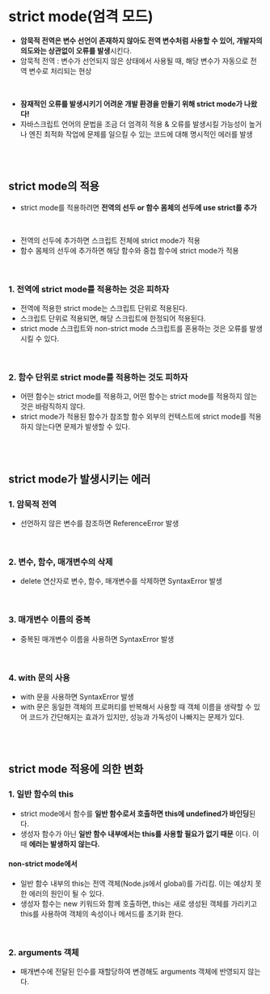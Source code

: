 # strict mode(엄격 모드)
- **암묵적 전역은 변수 선언이 존재하지 않아도 전역 변수처럼 사용할 수 있어, 개발자의 의도와는 상관없이 오류를 발생**시킨다.
- 암묵적 전역 : 변수가 선언되지 않은 상태에서 사용될 때, 해당 변수가 자동으로 전역 변수로 처리되는 현상
<br>

- **잠재적인 오류를 발생시키기 어려운 개발 환경을 만들기 위해 strict mode가 나왔다!**
- 자바스크립트 언어의 문법을 조금 더 엄격히 적용 & 오류를 발생시킬 가능성이 높거나 엔진 최적화 작업에 문제를 일으킬 수 있는 코드에 대해 명시적인 에러를 발생
<br>
<br>

## strict mode의 적용
- strict mode를 적용하려면 **전역의 선두 or 함수 몸체의 선두에 use strict를 추가**
<br>

- 전역의 선두에 추가하면 스크립트 전체에 strict mode가 적용
- 함수 몸체의 선두에 추가하면 해당 함수와 중첩 함수에 strict mode가 적용
<br>

### 1. 전역에 strict mode를 적용하는 것은 피하자
- 전역에 적용한 strict mode는 스크립트 단위로 적용된다.
- 스크립트 단위로 적용되면, 해당 스크립트에 한정되어 적용된다.
- strict mode 스크립트와 non-strict mode 스크립트를 혼용하는 것은 오류를 발생시킬 수 있다.
<br>

### 2. 함수 단위로 strict mode를 적용하는 것도 피하자
- 어떤 함수는 strict mode를 적용하고, 어떤 함수는 strict mode를 적용하지 않는 것은 바람직하지 않다.
- strict mode가 적용된 함수가 참조할 함수 외부의 컨텍스트에 strict mode를 적용하지 않는다면 문제가 발생할 수 있다.
<br>
<br>

## strict mode가 발생시키는 에러

### 1. 암묵적 전역
- 선언하지 않은 변수를 참조하면 ReferenceError 발생
<br>

### 2. 변수, 함수, 매개변수의 삭제
- delete 연산자로 변수, 함수, 매개변수를 삭제하면 SyntaxError 발생<br>
<br>

### 3. 매개변수 이름의 중복
- 중복된 매개변수 이름을 사용하면 SyntaxError 발생<br>
<br>

### 4. with 문의 사용
- with 문을 사용하면 SyntaxError 발생
- with 문은 동일한 객체의 프로퍼티를 반복해서 사용할 때 객체 이름을 생략할 수 있어 코드가 간단해지는 효과가 있지만, 성능과 가독성이 나빠지는 문제가 있다.
<br>
<br>

## strict mode 적용에 의한 변화

### 1. 일반 함수의 this
- strict mode에서 함수를 **일반 함수로서 호출하면 this에 undefined가 바인딩**된다.
- 생성자 함수가 아닌 **일반 함수 내부에서는 this를 사용할 필요가 없기 때문** 이다. 이때 **에러는 발생하지 않는다.**

#### non-strict mode에서
- 일반 함수 내부의 this는 전역 객체(Node.js에서 global)를 가리킴. 이는 예상치 못한 에러의 원인이 될 수 있다.
- 생성자 함수는 new 키워드와 함께 호출하면, this는 새로 생성된 객체를 가리키고 this를 사용하여 객체의 속성이나 메서드를 초기화 한다.
<br>

### 2. arguments 객체
- 매개변수에 전달된 인수를 재할당하여 변경해도 arguments 객체에 반영되지 않는다.
<br>
<br>

